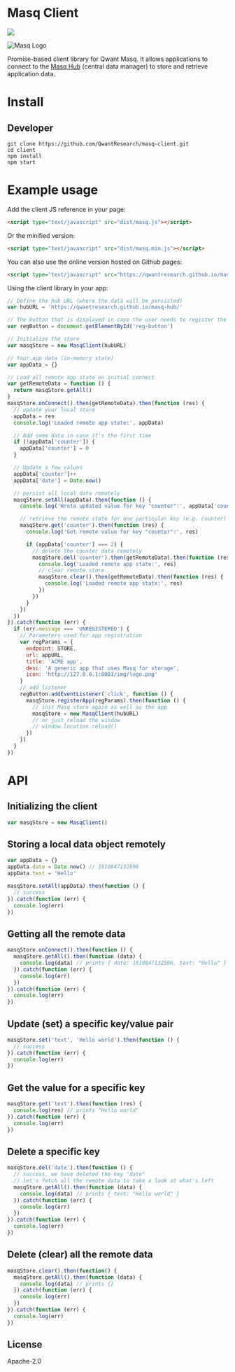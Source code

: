 # Masq Client

[![](https://img.shields.io/badge/project-Masq-7C4DFF.svg?style=flat-square)](https://github.com/QwantResearch/masq-store)

![Masq Logo](https://i.imgur.com/qZ3dq0Q.png)

Promise-based client library for Qwant Masq. It allows applications to connect to the [Masq Hub](https://github.com/QwantResearch/masq-hub) (central data manager) to store and retrieve application data.

# Install

## Developer

```
git clone https://github.com/QwantResearch/masq-client.git
cd client
npm install
npm start
```

# Example usage

Add the client JS reference in your page:

```HTML
<script type="text/javascript" src="dist/masq.js"></script>
```

Or the minified version:

```HTML
<script type="text/javascript" src="dist/masq.min.js"></script>
```

You can also use the online version hosted on Github pages:

```HTML
<script type="text/javascript" src="https://qwantresearch.github.io/masq-client/dist/masq.min.js"></script>
```

Using the client library in your app:

```JavaScript
// Define the hub URL (where the data will be persisted)
var hubURL = 'https://qwantresearch.github.io/masq-hub/'

// The button that is displayed in case the user needs to register the app
var regButton = document.getElementById('reg-button')

// Initialize the store
var masqStore = new MasqClient(hubURL)

// Your app data (in-memory state)
var appData = {}

// Load all remote app state on initial connect
var getRemoteData = function () {
  return masqStore.getAll()
}
masqStore.onConnect().then(getRemoteData).then(function (res) {
  // update your local store
  appData = res
  console.log('Loaded remote app state:', appData)

  // Add some data in case it's the first time
  if (!appData['counter']) {
    appData['counter'] = 0
  }

  // Update a few values
  appData['counter']++
  appData['date'] = Date.now()

  // persist all local data remotely
  masqStore.setAll(appData).then(function () {
    console.log('Wrote updated value for key "counter":', appData['counter'])

    // retrieve the remote state for one particular key (e.g. counter)
    masqStore.get('counter').then(function (res) {
      console.log('Got remote value for key "counter":', res)

      if (appData['counter'] === 2) {
        // delete the counter data remotely
        masqStore.del('counter').then(getRemoteData).then(function (res) {
          console.log('Loaded remote app state:', res)
          // clear remote store
          masqStore.clear().then(getRemoteData).then(function (res) {
            console.log('Loaded remote app state:', res)
          })
        })
      }
    })
  })
}).catch(function (err) {
  if (err.message === 'UNREGISTERED') {
    // Parameters used for app registration
    var regParams = {
      endpoint: STORE,
      url: appURL,
      title: 'ACME app',
      desc: 'A generic app that uses Masq for storage',
      icon: 'http://127.0.0.1:8081/img/logo.png'
    }
    // add listener
    regButton.addEventListener('click', function () {
      masqStore.registerApp(regParams).then(function () {
        // init Masq store again as well as the app
        masqStore = new MasqClient(hubURL)
        // or just reload the window
        // window.location.reload()
      })
    })
  }
})
```

# API

## Initializing the client

```JavaScript
var masqStore = new MasqClient()
```

## Storing a local data object remotely

```JavaScript
var appData = {}
appData.date = Date.now() // 1510847132596
appData.text = 'Hello'

masqStore.setAll(appData).then(function () {
  // success
}).catch(function (err) {
  console.log(err)
})
```

## Getting all the remote data

```JavaScript
masqStore.onConnect().then(function () {
  masqStore.getAll().then(function (data) {
    console.log(data) // prints { date: 1510847132596, text: "Hello" }
  }).catch(function (err) {
    console.log(err)
  })
}).catch(function (err) {
  console.log(err)
})
```

## Update (set) a specific key/value pair

```JavaScript
masqStore.set('text', 'Hello world').then(function () {
  // success
}).catch(function (err) {
  console.log(err)
})
```

## Get the value for a specific key

```JavaScript
masqStore.get('text').then(function (res) {
  console.log(res) // prints "Hello world"
}).catch(function (err) {
  console.log(err)
})
```

## Delete a specific key

```JavaScript
masqStore.del('date').then(function () {
  // success, we have deleted the key "date"
  // let's fetch all the remote data to take a look at what's left
  masqStore.getAll().then(function (data) {
    console.log(data) // prints { text: "Hello world" }
  }).catch(function (err) {
    console.log(err)
  })
}).catch(function (err) {
  console.log(err)
})
```

## Delete (clear) all the remote data

```JavaScript
masqStore.clear().then(function() {
  masqStore.getAll().then(function (data) {
    console.log(data) // prints {}
  }).catch(function (err) {
    console.log(err)
  })
}).catch(function (err) {
  console.log(err)
})
```

## License

Apache-2.0